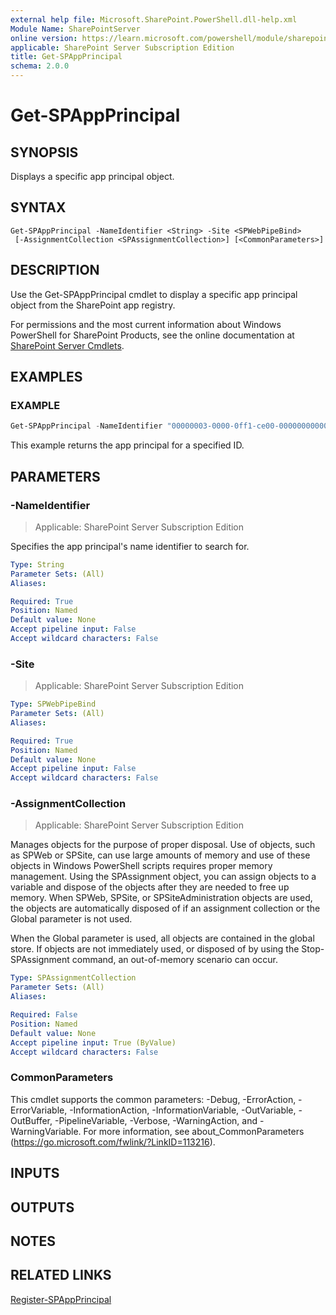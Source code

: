 ```yaml
---
external help file: Microsoft.SharePoint.PowerShell.dll-help.xml
Module Name: SharePointServer
online version: https://learn.microsoft.com/powershell/module/sharepoint-server/get-spappprincipal
applicable: SharePoint Server Subscription Edition
title: Get-SPAppPrincipal
schema: 2.0.0
---
```


# Get-SPAppPrincipal

## SYNOPSIS

Displays a specific app principal object.


## SYNTAX

```
Get-SPAppPrincipal -NameIdentifier <String> -Site <SPWebPipeBind>
 [-AssignmentCollection <SPAssignmentCollection>] [<CommonParameters>]
```

## DESCRIPTION
Use the Get-SPAppPrincipal cmdlet to display a specific app principal object from the SharePoint app registry.

For permissions and the most current information about Windows PowerShell for SharePoint Products, see the online documentation at [SharePoint Server Cmdlets](https://learn.microsoft.com/powershell/sharepoint/sharepoint-server/sharepoint-server-cmdlets).

## EXAMPLES

### EXAMPLE
```powershell
Get-SPAppPrincipal -NameIdentifier "00000003-0000-0ff1-ce00-000000000000@f686d426-8d16-42db-81b7-cb578e110ccd"
```

This example returns the app principal for a specified ID.

## PARAMETERS

### -NameIdentifier

> Applicable: SharePoint Server Subscription Edition

Specifies the app principal's name identifier to search for.

```yaml
Type: String
Parameter Sets: (All)
Aliases:

Required: True
Position: Named
Default value: None
Accept pipeline input: False
Accept wildcard characters: False
```

### -Site

> Applicable: SharePoint Server Subscription Edition

```yaml
Type: SPWebPipeBind
Parameter Sets: (All)
Aliases:

Required: True
Position: Named
Default value: None
Accept pipeline input: False
Accept wildcard characters: False
```

### -AssignmentCollection

> Applicable: SharePoint Server Subscription Edition

Manages objects for the purpose of proper disposal.
Use of objects, such as SPWeb or SPSite, can use large amounts of memory and use of these objects in Windows PowerShell scripts requires proper memory management.
Using the SPAssignment object, you can assign objects to a variable and dispose of the objects after they are needed to free up memory.
When SPWeb, SPSite, or SPSiteAdministration objects are used, the objects are automatically disposed of if an assignment collection or the Global parameter is not used.

When the Global parameter is used, all objects are contained in the global store.
If objects are not immediately used, or disposed of by using the Stop-SPAssignment command, an out-of-memory scenario can occur.

```yaml
Type: SPAssignmentCollection
Parameter Sets: (All)
Aliases:

Required: False
Position: Named
Default value: None
Accept pipeline input: True (ByValue)
Accept wildcard characters: False
```

### CommonParameters
This cmdlet supports the common parameters: -Debug, -ErrorAction, -ErrorVariable, -InformationAction, -InformationVariable, -OutVariable, -OutBuffer, -PipelineVariable, -Verbose, -WarningAction, and -WarningVariable. For more information, see about_CommonParameters (https://go.microsoft.com/fwlink/?LinkID=113216).

## INPUTS

## OUTPUTS

## NOTES

## RELATED LINKS

[Register-SPAppPrincipal](Register-SPAppPrincipal.md)
